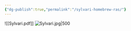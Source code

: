```yaml
---
{"dg-publish":true,"permalink":"/sylvari-homebrew-ras/"}
---
```


![[Sylvari.pdf]]
![Sylvari.jpg|500](/img/user/Sylvari.jpg)